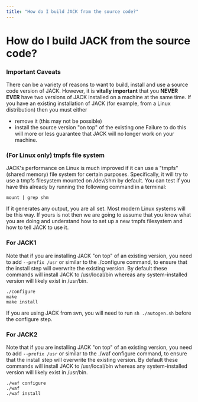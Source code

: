 ```yaml
---
title: "How do I build JACK from the source code?"
---
```


# How do I build JACK from the source code?

### Important Caveats

There can be a variety of reasons to want to build, install and use a source
code version of JACK. However, it is **vitally important** that you **NEVER
EVER** have two versions of JACK installed on a machine at the same time. If
you have an existing installation of JACK (for example, from a Linux
distribution) then you must either

  * remove it (this may not be possible)
  * install the source version "on top" of the existing one
Failure to do this will more or less guarantee that JACK will no longer work
on your machine.

### (For Linux only) tmpfs file system

JACK's performance on Linux is much improved if it can use a "tmpfs" (shared
memory) file system for certain purposes. Specifically, it will try to use a
tmpfs filesystem mounted on /dev/shm by default. You can test if you have this
already by running the following command in a terminal:



    mount | grep shm


If it generates any output, you are all set. Most modern Linux systems will be
this way. If yours is not then we are going to assume that you know what you
are doing and understand how to set up a new tmpfs filesystem and how to tell
JACK to use it.

### For JACK1

Note that if you are installing JACK "on top" of an existing version, you need
to add `--prefix /usr` or similar to the ./configure command, to ensure that
the install step will overwrite the existing version. By default these
commands will install JACK to /usr/local/bin whereas any system-installed
version will likely exist in /usr/bin.



    ./configure
    make
    make install


If you are using JACK from svn, you will need to run `sh ./autogen.sh` before
the configure step.

### For JACK2

Note that if you are installing JACK "on top" of an existing version, you need
to add `--prefix /usr` or similar to the ./waf configure command, to ensure
that the install step will overwrite the existing version. By default these
commands will install JACK to /usr/local/bin whereas any system-installed
version will likely exist in /usr/bin.



    ./waf configure
    ./waf
    ./waf install


